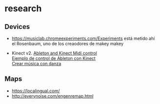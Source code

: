 # research

## Devices
* https://musiclab.chromeexperiments.com/Experiments
está metido ahí el Rosenbaum, uno de los creaodores de makey makey

* Kinect v2.
[Ableton and Kinect Midi control](https://www.youtube.com/watch?v=KYCN8xGi-gc)  
[Ejemplo de control de Ableton con Kinect](https://www.youtube.com/watch?v=EtBYoccFDe0)  
[Crear música con danza](https://www.youtube.com/watch?v=qXnLxi2nzrY)

## Maps

* https://localingual.com/
* http://everynoise.com/engenremap.html
